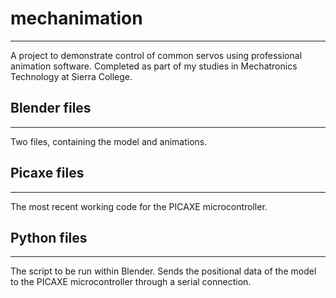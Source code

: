 # mechanimation
---
A project to demonstrate control of common servos using professional animation software. Completed as part of my studies in Mechatronics Technology at Sierra College.

## Blender files
---
Two files, containing the model and animations.

## Picaxe files
---
The most recent working code for the PICAXE microcontroller.

## Python files
---
The script to be run within Blender. Sends the positional data of the model to the PICAXE microcontroller through a serial connection.
